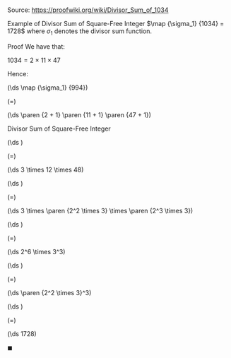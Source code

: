 # 

Source: https://proofwiki.org/wiki/Divisor_Sum_of_1034

Example of Divisor Sum of Square-Free Integer
$\map {\sigma_1} {1034} = 1728$
where $\sigma_1$ denotes the divisor sum function.

Proof
We have that:

$1034 = 2 \times 11 \times 47$

Hence:














\(\ds \map {\sigma_1} {994}\)

\(=\)







\(\ds \paren {2 + 1} \paren {11 + 1} \paren {47 + 1}\)





Divisor Sum of Square-Free Integer














\(\ds \)

\(=\)







\(\ds 3 \times 12 \times 48\)




















\(\ds \)

\(=\)







\(\ds 3 \times \paren {2^2 \times 3} \times \paren {2^3 \times 3}\)




















\(\ds \)

\(=\)







\(\ds 2^6 \times 3^3\)




















\(\ds \)

\(=\)







\(\ds \paren {2^2 \times 3}^3\)




















\(\ds \)

\(=\)







\(\ds 1728\)









$\blacksquare$






